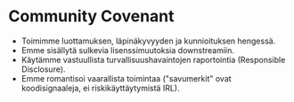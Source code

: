 # Community Covenant

- Toimimme luottamuksen, läpinäkyvyyden ja kunnioituksen hengessä.
- Emme sisällytä sulkevia lisenssimuutoksia downstreamiin.
- Käytämme vastuullista turvallisuushavaintojen raportointia (Responsible Disclosure).
- Emme romantisoi vaarallista toimintaa ("savumerkit" ovat koodisignaaleja, ei riskikäyttäytymistä IRL).
